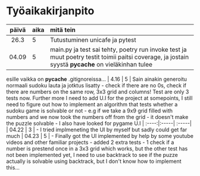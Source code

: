 # Työaikakirjanpito

| päivä | aika | mitä tein  |
| :----:|:-----| :-----|
|  26.3 | 5    | Tutustuminen unicafe ja pytest  |
|  04.09| 5    | main.py ja test sai tehty, poetry run invoke test ja muut poetry testit toimii paitsi coverage, ja jostain syystä __pycache__ on vieläkinhan tulee 
esille vaikka on __pycache__ .gitignoreissa... 
| 4.16  |  5   | Sain ainakin generoitu normaali sudoku lauta ja jotktus lisatty - check if there are no 0s, check if there are numbers on the same row, 3x3 grid and columns!  Test are only 3 tests now. Further more I need to add U.I for the project at somepoints, I still need to figure out how to implement an algorithm that tests whether a sudoku game is solvable or not - e.g if we take a 9x9 grid filled with numbers and we now took the numbers off from the grid - it doesn't make the puzzle solvable - I also have looked for pygame U.I
| :----:|:-----| :-----|
| 04.22  |  3   | - I tried implmeneting the UI by myself but sadly could get far much
| 04.23  |  5   | - Finally got the UI implemented by help by some youtube videos and other familiar projects - added 2 extra tests - 1 check if a number is prestend once in a 3x3 grid which works, but the other test has not been implemented yet, I need to use backtrack to see if the puzze actually is solvable using backtrack, but I don't know how to implement this... 
